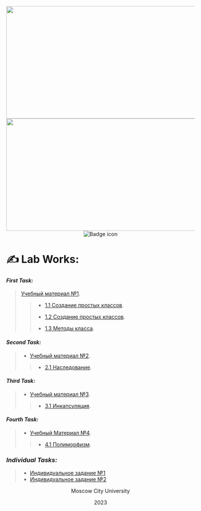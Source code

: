 <div align="center">
  <img src="https://media.tenor.com/2nKSTDDekOgAAAAC/coding-kira.gif" width="600" height="300">
</div>

<a href="https://github.com/Iv0cheer?tab=repositories">
  <img src="https://media.tenor.com/2nKSTDDekOgAAAAC/coding-kira.gif" width="600" height="300" align="center">
</a>

<div class="badge" align="center">
  <img src="https://freepngimg.com/thumb/categories/1402.png" alt="Badge icon">
</div>

# ✍ __**Lab Works:**__

#### *First Task:*
> [Учебный материал №1](/LectionT.ipynb).
>
> > * [1.1 Создание простых классов](/Task_1_1_1.ipynb).
> > 
> > * [1.2 Создание простых классов](/Task_1_2_1.ipynb).
> >
> > * [1.3 Методы класса](/Task_1_3.ipynb).


#### *Second Task:*
> * [Учебный материал №2](/Lection_2sm.ipynb).
> >
> > * [2.1 Наследование](/Task_2_1.ipynb).


#### *Third Task:*
> * [Учебный материал №3](/Lection_3sm.ipynb).
> >
> > * [3.1 Инкапсуляция](/Task_3_1.ipynb).

#### *Fourth Task:*
> * [Учебный Материал №4](/Lection_4sm.ipynb).
> >
> > * [4.1 Полиморфизм](/Task_4_1.ipynb).

### *Individual Tasks:*
> * [Индивидуальное задание №1](/Individual.ipynb)
> * [Индивидуальное задание №2](/Individual_2.ipynb)


<div align="center">
  Moscow City University
  
  2023
</div>
